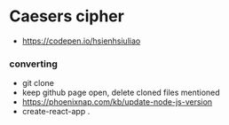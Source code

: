# Caesers cipher

* https://codepen.io/hsienhsiuliao

### converting
- git clone
- keep github page open, delete cloned files mentioned
- https://phoenixnap.com/kb/update-node-js-version
- create-react-app .
